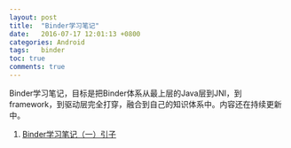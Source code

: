 ```yaml
---
layout: post
title:  "Binder学习笔记"
date:   2016-07-17 12:01:13 +0800
categories: Android
tags:   binder
toc: true
comments: true
---
```

Binder学习笔记，目标是把Binder体系从最上层的Java层到JNI，到framework，到驱动层完全打穿，融合到自己的知识体系中。内容还在持续更新中。

1. [Binder学习笔记（一）引子](0511BinderLearning1.md)
